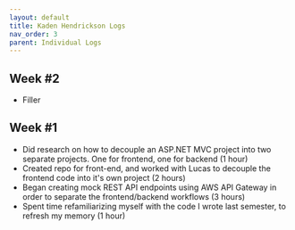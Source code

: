 ```yaml
---
layout: default
title: Kaden Hendrickson Logs
nav_order: 3
parent: Individual Logs
---
```

## **Week #2**
 - Filler

## **Week #1**
-  Did research on how to decouple an ASP.NET MVC project into two separate projects. One for frontend, one for backend (1 hour)
-  Created repo for front-end, and worked with Lucas to decouple the frontend code into it's own project (2 hours)
-  Began creating mock REST API endpoints using AWS API Gateway in order to separate the frontend/backend workflows (3 hours)
-  Spent time refamiliarizing myself with the code I wrote last semester, to refresh my memory (1 hour)